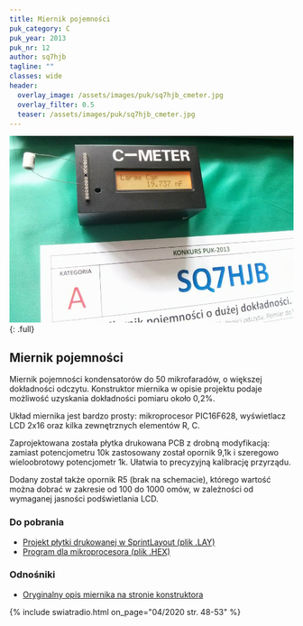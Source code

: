 ```yaml
---
title: Miernik pojemności
puk_category: C
puk_year: 2013
puk_nr: 12
author: sq7hjb
tagline: ""
classes: wide
header:
  overlay_image: /assets/images/puk/sq7hjb_cmeter.jpg
  overlay_filter: 0.5
  teaser: /assets/images/puk/sq7hjb_cmeter.jpg
---
```


![alt](/assets/images/puk/sq7hjb_cmeter.jpg)
{: .full}

## Miernik pojemności

Miernik pojemności kondensatorów do 50 mikrofaradów, o większej dokładności odczytu. Konstruktor miernika w opisie projektu podaje możliwość uzyskania dokładności pomiaru około 0,2%.

Układ miernika jest bardzo prosty: mikroprocesor PIC16F628, wyświetlacz LCD 2x16 oraz kilka zewnętrznych elementów R, C.

Zaprojektowana została płytka drukowana PCB z drobną modyfikacją: zamiast potencjometru 10k zastosowany został opornik 9,1k i szeregowo wieloobrotowy potencjometr 1k. Ułatwia to precyzyjną kalibrację przyrządu.

Dodany został także opornik R5 (brak na schemacie), którego wartość można dobrać w zakresie od 100 do 1000 omów, w zależności od wymaganej jasności podświetlania LCD.

### Do pobrania
- [Projekt płytki drukowanej w SprintLayout (plik .LAY)](/assets/bin/sq7hjb_cmeter.lay)
- [Program dla mikroprocesora (plik .HEX)](/assets/bin/sq7hjb_cmeter.hex)

### Odnośniki
- [Oryginalny opis miernika na stronie konstruktora](http://www.romanblack.com/onesec/CapMeter.htm)


{% include swiatradio.html on_page="04/2020 str. 48-53" %}